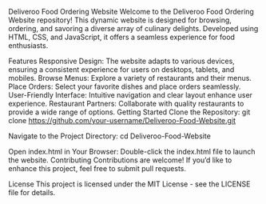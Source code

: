 Deliveroo Food Ordering Website
Welcome to the Deliveroo Food Ordering Website repository! This dynamic website is designed for browsing, ordering, and savoring a diverse array of culinary delights. Developed using HTML, CSS, and JavaScript, it offers a seamless experience for food enthusiasts.

Features
Responsive Design: The website adapts to various devices, ensuring a consistent experience for users on desktops, tablets, and mobiles.
Browse Menus: Explore a variety of restaurants and their menus.
Place Orders: Select your favorite dishes and place orders seamlessly.
User-Friendly Interface: Intuitive navigation and clear layout enhance user experience.
Restaurant Partners: Collaborate with quality restaurants to provide a wide range of options.
Getting Started
Clone the Repository:
git clone https://github.com/your-username/Deliveroo-Food-Website.git

Navigate to the Project Directory:
cd Deliveroo-Food-Website

Open index.html in Your Browser: Double-click the index.html file to launch the website.
Contributing
Contributions are welcome! If you’d like to enhance this project, feel free to submit pull requests.

License
This project is licensed under the MIT License - see the LICENSE file for details.
